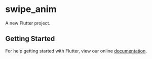 # swipe_anim

A new Flutter project.

## Getting Started

For help getting started with Flutter, view our online
[documentation](https://flutter.io/).
